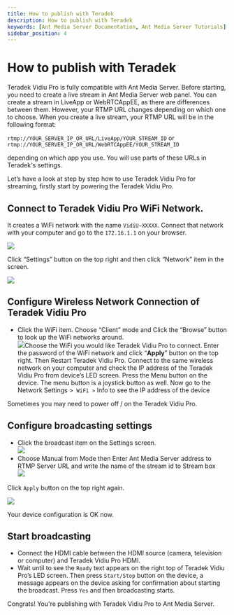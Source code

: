 ```yaml
---
title: How to publish with Teradek 
description: How to publish with Teradek
keywords: [Ant Media Server Documentation, Ant Media Server Tutorials]
sidebar_position: 4
---
```


# How to publish with Teradek

Teradek Vidiu Pro is fully compatible with Ant Media Server. Before starting, you need to create a live stream in Ant Media Server web panel. You can create a stream in LiveApp or WebRTCAppEE, as there are differences between them. However, your RTMP URL changes depending on which one to choose. When you create a live stream, your RTMP URL will be in the following format:

```rtmp://YOUR_SERVER_IP_OR_URL/LiveApp/YOUR_STREAM_ID``` or ```rtmp://YOUR_SERVER_IP_OR_URL/WebRTCAppEE/YOUR_STREAM_ID```

depending on which app you use. You will use parts of these URLs in Teradek's settings.

Let’s have a look at step by step how to use Teradek Vidiu Pro for streaming, firstly start by powering the Teradek Vidiu Pro.

## Connect to Teradek Vidiu Pro WiFi Network.

It creates a WiFi network with the name ```VidiU−XXXXX```. Connect that network with your computer and go to the ```172.16.1.1``` on your browser.

![](@site/static/img/vidiu_pro_console.png)

Click “Settings” button on the top right and then click “Network” item in the screen.

![](@site/static/img/configure_vidiu_network_button.png)

## Configure Wireless Network Connection of Teradek Vidiu Pro

*   Click the WiFi item. Choose “Client” mode and Click the “Browse” button to look up the WiFi networks around.  
    ![](@site/static/img/set_vidiu_pro_wifi_connectivity.png)Choose the WiFi you would like Teradek Vidiu Pro to connect. Enter the password of the WiFi network and click “**Apply**” button on the top right. Then Restart Teradek Vidiu Pro. Connect to the same wireless network on your computer and check the IP address of the Teradek Vidiu Pro from device’s LED screen. Press the Menu button on the device. The menu button is a joystick button as well. Now go to the Network Settings >` WiFi >` Info to see the IP address of the device

Sometimes you may need to power off / on the Teradek Vidiu Pro.

## Configure broadcasting settings

*   Click the broadcast item on the Settings screen.  
    ![](@site/static/img/configure_broadcasting_settings_vidiu_pro.png)
*   Choose Manual from Mode then Enter Ant Media Server address to RTMP Server URL and write the name of the stream id to Stream box  
    ![](@site/static/img/write_ant_media_server_url_to_vidiu_pro.png)

Click ```Apply``` button on the top right again.

![](@site/static/img/apply_settings_vidiu_pro.png)  

Your device configuration is OK now.

## Start broadcasting

*   Connect the HDMI cable between the HDMI source (camera, television or computer) and Teradek Vidiu Pro HDMI.
*   Wait until to see the ```Ready``` text appears on the right top of Teradek Vidiu Pro’s LED screen. Then press ```Start/Stop``` button on the device, a message appears on the device asking for confirmation about starting the broadcast. Press ```Yes``` and then broadcasting starts.

Congrats! You're publishing with Teradek Vidiu Pro to Ant Media Server.